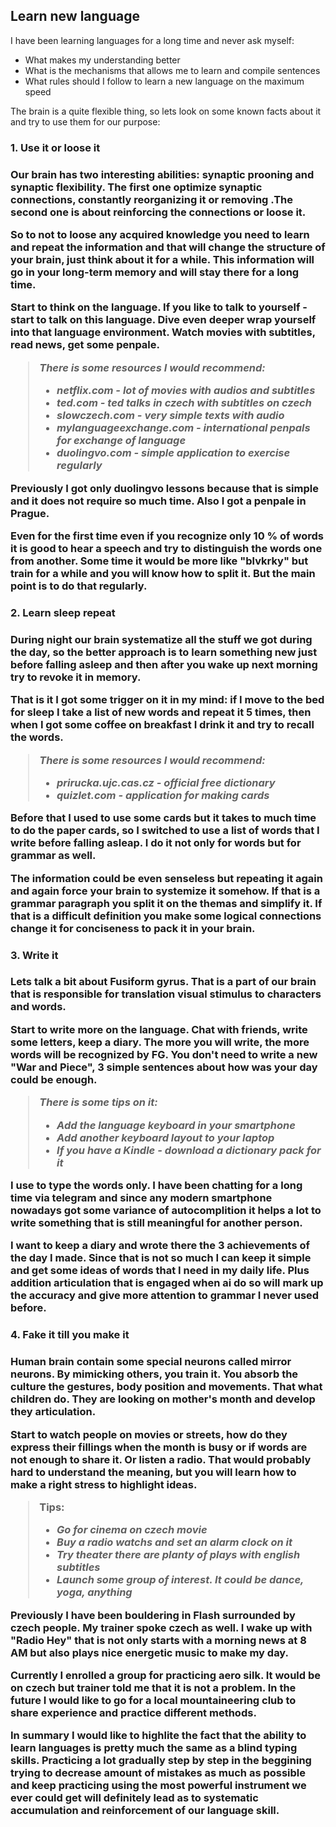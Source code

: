 Learn new language
----------------------------------------------------------------------
I have been learning languages for a long time and never ask myself: 
- What makes my understanding better
- What is the mechanisms that allows me to learn and compile sentences
- What rules should I follow to learn a new language on the maximum 
speed

The brain is a quite flexible thing, 
so lets look on some known facts about it and try to use them for our 
purpose:

<H3>1. Use it or loose it<H3>

Our brain has two interesting abilities: synaptic prooning and 
synaptic flexibility. The first one optimize synaptic connections,
constantly reorganizing it or removing .The second one is about 
reinforcing the connections or loose it.
    
So to not to loose any acquired knowledge you need to learn and repeat
the information and that will change the structure of your brain,
just think about it for a while. This information will go in your 
long-term memory and will stay there for a long time.

Start to think on the language. If you like to talk to yourself - start
to talk on this language. Dive even deeper wrap yourself into that 
language environment. Watch movies with subtitles, read news,
get some penpale.

> _There is some resources I would recommend:_
> - _netflix.com - lot of movies with audios and subtitles_
> - _ted.com - ted talks in czech with subtitles on czech_
> - _slowczech.com - very simple texts with audio_
> - _mylanguageexchange.com - international penpals for exchange of language_ 
> - _duolingvo.com - simple application to exercise regularly_

Previously I got only duolingvo lessons because that is simple 
and it does not require so much time. Also I got a penpale in Prague.

Even for the first time even if you recognize only 10 % of words 
it is good to hear a speech and try to distinguish the words one 
from another. Some time it would be more like "blvkrky" but train 
for a while and you will know how to split it. But the main point is to
do that regularly.

<H3>2. Learn sleep repeat<H3>

During night our brain systematize all the stuff we got during the day,
so the better approach is to learn something new just before falling 
asleep and then after you wake up next morning try to revoke it in memory.

That is it I got some trigger on it in my mind: if I move to the bed
for sleep I take a list of new words and repeat it 5 times,
then when I got some coffee on breakfast I drink it and try to recall 
the words.

> _There is some resources I would recommend:_
>- _prirucka.ujc.cas.cz - official free dictionary_
>- _quizlet.com - application for making cards_

Before that I used to use some cards but it takes to much time 
to do the paper cards, so I switched to use a list of words that I write 
before falling asleap. I do it not only for words but for grammar as well.

The information could be even senseless but repeating it again and again
force your brain to systemize it somehow. If that is a
grammar paragraph you split it on the themas and simplify it. If that is
a difficult definition you make some logical 
connections change it for conciseness to pack it in your brain.

<H3>3. Write it<H3>

Lets talk a bit about Fusiform gyrus. That is a part of our brain that
is responsible for translation visual stimulus to characters and words.
    
Start to write more on the language. Chat with friends, write some letters,
keep a diary. The more you will write, the more words will be recognized 
by FG. You don't need to write a new "War and Piece", 3 simple 
sentences about how was your day could be enough.
    
> _There is some tips on it:_
>- _Add the language keyboard in your smartphone_
>- _Add another keyboard layout to your laptop_
>- _If you have a Kindle - download a dictionary pack for it_
    
I use to type the words only. I have been chatting for a long time
via telegram and since any modern smartphone nowadays got some
variance of autocomplition it helps a lot to write something
that is still meaningful for another person. 
    
I want to keep a diary and wrote there the 3 achievements of 
the day I made. Since that is not so much I can keep it simple and 
get some ideas of words that I need in my daily life. 
Plus addition articulation that is engaged when ai do so will mark up the 
accuracy and give more attention to grammar I never used before.
        
<H3>4. Fake it till you make it<H3>

Human brain contain some special neurons called mirror neurons. 
By mimicking others, you train it. You absorb the culture 
the gestures, body position and movements. 
That what children do. They are looking on mother's month and
develop they articulation.
 
 Start to watch people on movies or streets, how do they express
 their fillings when the month is busy or if words are not 
 enough to share it. Or listen a radio. That would probably 
 hard to understand the meaning, but you will learn how
 to make a right stress to highlight ideas.
 
 > Tips:
 > - _Go for cinema on czech movie_
 > - _Buy a radio watchs and set an alarm clock on it_
 > - _Try theater there are planty of plays with english subtitles_
 > - _Launch some group of interest. It could be dance, yoga, anything_
    
 Previously I have been bouldering in Flash surrounded
 by czech people. My trainer spoke czech as well. 
 I wake up with "Radio Hey" that is not only starts with a 
 morning news at 8 AM but also plays nice energetic music to make my day.
 
 Currently I enrolled a group for practicing aero silk. It would
 be on czech but trainer told me that it is not a problem. In the future 
 I would like to go for a local mountaineering club to share
  experience and practice different methods.
 
 In summary I would like to highlite the fact that the ability 
 to learn languages is pretty much the same as a blind typing skills.
 Practicing a lot gradually step by step in the beggining
 trying to  decrease amount of mistakes as much as
 possible and keep practicing using the most powerful instrument 
 we ever could get will definitely lead as to systematic accumulation 
 and reinforcement of our language skill. 
     
 
 

    
 
    
    
    
     





    
    
    

